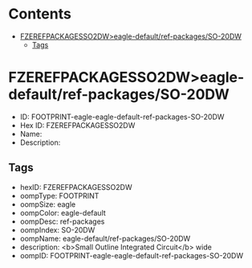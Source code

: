



Contents
========

* [FZEREFPACKAGESSO2DW>eagle-default/ref-packages/SO-20DW](#fzerefpackagesso2dweagle-defaultref-packagesso-20dw)
	* [Tags](#tags)

# FZEREFPACKAGESSO2DW>eagle-default/ref-packages/SO-20DW

- ID: FOOTPRINT-eagle-eagle-default-ref-packages-SO-20DW
- Hex ID: FZEREFPACKAGESSO2DW
- Name: 
- Description: 

## Tags

- hexID: FZEREFPACKAGESSO2DW
- oompType: FOOTPRINT
- oompSize: eagle
- oompColor: eagle-default
- oompDesc: ref-packages
- oompIndex: SO-20DW
- oompName: eagle-default/ref-packages/SO-20DW
- description: &lt;b&gt;Small Outline Integrated Circuit&lt;/b&gt; wide
- oompID: FOOTPRINT-eagle-eagle-default-ref-packages-SO-20DW
